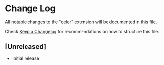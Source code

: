 # Change Log

All notable changes to the "celer" extension will be documented in this file.

Check [Keep a Changelog](http://keepachangelog.com/) for recommendations on how to structure this file.

## [Unreleased]

- Initial release